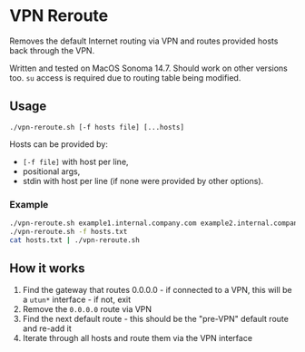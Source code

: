 # VPN Reroute

Removes the default Internet routing via VPN and routes provided hosts back
through the VPN.

Written and tested on MacOS Sonoma 14.7. Should work on other versions too.
`su` access is required due to routing table being modified.

## Usage

```
./vpn-reroute.sh [-f hosts file] [...hosts]
```

Hosts can be provided by:

-   `[-f file]` with host per line,
-   positional args,
-   stdin with host per line (if none were provided by other options).

### Example

```sh
./vpn-reroute.sh example1.internal.company.com example2.internal.company.com
./vpn-reroute.sh -f hosts.txt
cat hosts.txt | ./vpn-reroute.sh
```

## How it works

1. Find the gateway that routes 0.0.0.0 - if connected to a VPN, this will be
   a `utun*` interface - if not, exit
2. Remove the `0.0.0.0` route via VPN
3. Find the next default route - this should be the "pre-VPN" default route
   and re-add it
4. Iterate through all hosts and route them via the VPN interface
